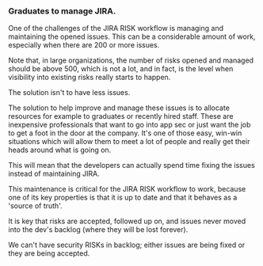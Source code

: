 ### Graduates to manage JIRA.
One of the challenges of the JIRA RISK workflow is managing and maintaining the opened issues. This can be a considerable amount of work, especially when there are 200 or more issues. 

Note that, in large organizations, the number of risks opened and managed should be above 500, which is not a lot, and in fact, is the level when visibility into existing risks really starts to happen.

The solution isn't to have less issues. 

The solution to help improve and manage these issues is to allocate resources for example to graduates or recently hired staff. 
These are inexpensive professionals that want to go into app sec or just want the job to get a foot in the door at the company. It's one of those easy, win-win situations which will allow them to meet a lot of people and really get their heads around what is going on.

This will mean that the developers can actually spend time fixing the issues instead of maintaining JIRA. 

This maintenance is critical for the JIRA RISK workflow to work, because one of its key properties is that it is up to date and that it behaves as a 'source of truth'. 

It is key that risks are accepted, followed up on, and issues never moved into the dev's backlog (where they will be lost forever).

We can't have security RISKs in backlog; either issues are being fixed or they are being accepted.
